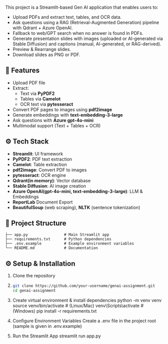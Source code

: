 This project is a Streamlit-based Gen AI application that enables users to:

- Upload PDFs and extract text, tables, and OCR data.
- Ask questions using a RAG (Retrieval-Augmented Generation) pipeline with Qdrant + Azure OpenAI.
- Fallback to web/GPT search when no answer is found in PDFs.
- Generate presentation slides with images (uploaded or AI-generated via Stable Diffusion) and captions (manual, AI-generated, or RAG-derived).
- Preview & Rearrange slides.
- Download slides as PNG or PDF.

## 🚀 Features
- Upload PDF file
- Extract:
  - Text via **PyPDF2**
  - Tables via **Camelot**
  - OCR text via **pytesseract**
- Convert PDF pages to images using **pdf2image**
- Generate embeddings with **text-embedding-3-large**
- Ask questions with **Azure gpt-4o-mini**
- Multimodal support (Text + Tables + OCR)

## ⚙️ Tech Stack
- **Streamlit**: UI framework  
- **PyPDF2**: PDF text extraction  
- **Camelot**: Table extraction  
- **pdf2image**: Convert PDF to images  
- **pytesseract**: OCR engine   
- **Qdrant(in memory)**: Vector database
- **Stable Diffusion**: AI image creation
- **Azure OpenAI(gpt-4o-mini, text-embedding-3-large)**: LLM & Embeddings
- **ReportLab** Document Export
- **BeautifulSoup** (web scraping), **NLTK** (sentence tokenization)
  
## 📂 Project Structure
```plaintext
├── app.py                # Main Streamlit app
├── requirements.txt      # Python dependencies
├── .env.example          # Example environment variables
└── README.md             # Documentation
```

## ⚙️ Setup & Installation
1. Clone the repository
2. ```bash
   git clone https://github.com/your-username/genai-assignment.git
   cd genai-assignment
   ```
   
3. Create virtual environment & install dependencies
   python -m venv venv
   source venv/bin/activate   # (Linux/Mac)
   venv\Scripts\activate      # (Windows)
   pip install -r requirements.txt
   
4. Configure Environment Variables
   Create a .env file in the project root (sample is given in .env.example)

5. Run the Streamlit App
   streamlit run app.py




